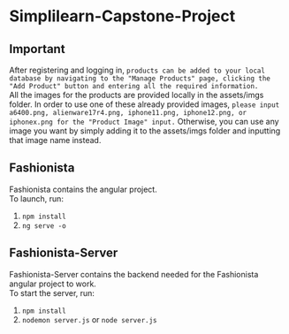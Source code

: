 # Simplilearn-Capstone-Project

## Important

After registering and logging in, `products can be added to your local database by navigating to the "Manage Products" page, clicking the "Add Product" button and entering all the required information.`  
All the images for the products are provided locally in the assets/imgs folder. In order to use one of these already provided images, `please input a6400.png, alienware17r4.png, iphone11.png, iphone12.png, or iphonex.png for the "Product Image" input.` Otherwise, you can use any image you want by simply adding it to the assets/imgs folder and inputting that image name instead.

## Fashionista

Fashionista contains the angular project.  
To launch, run: 
1. `npm install`
2. `ng serve -o`

## Fashionista-Server

Fashionista-Server contains the backend needed for the Fashionista angular project to work.  
To start the server, run:
1. `npm install`
2. `nodemon server.js` or `node server.js`
